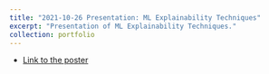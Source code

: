 ```yaml
---
title: "2021-10-26 Presentation: ML Explainability Techniques"
excerpt: "Presentation of ML Explainability Techniques."
collection: portfolio
---
```


* [Link to the poster](http://maurapintor.github.io/files/ML_explainability.pdf)

